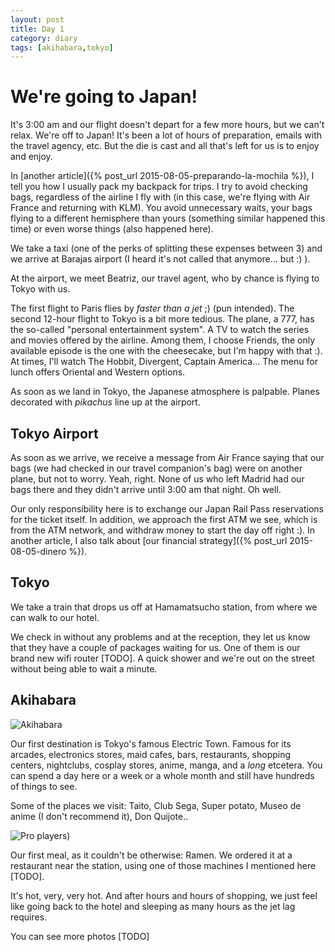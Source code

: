 ```yaml
---
layout: post
title: Day 1
category: diary
tags: [akihabara,tokyo]
---
```


# We're going to Japan!

It's 3:00 am and our flight doesn't depart for a few more hours, but we can't relax. We're off to Japan! It's been a lot of hours of preparation, emails with the travel agency, etc. But the die is cast and all that's left for us is to enjoy and enjoy.

In [another article]({% post_url 2015-08-05-preparando-la-mochila %}), I tell you how I usually pack my backpack for trips. I try to avoid checking bags, regardless of the airline I fly with (in this case, we're flying with Air France and returning with KLM). You avoid unnecessary waits, your bags flying to a different hemisphere than yours (something similar happened this time) or even worse things (also happened here).

We take a taxi (one of the perks of splitting these expenses between 3) and we arrive at Barajas airport (I heard it's not called that anymore... but :) ).

At the airport, we meet Beatriz, our travel agent, who by chance is flying to Tokyo with us.

The first flight to Paris flies by *faster than a jet* ;) (pun intended). The second 12-hour flight to Tokyo is a bit more tedious. The plane, a 777, has the so-called "personal entertainment system". A TV to watch the series and movies offered by the airline. Among them, I choose Friends, the only available episode is the one with the cheesecake, but I'm happy with that :). At times, I'll watch The Hobbit, Divergent, Captain America... The menu for lunch offers Oriental and Western options.

As soon as we land in Tokyo, the Japanese atmosphere is palpable. Planes decorated with *pikachus* line up at the airport.

## Tokyo Airport

As soon as we arrive, we receive a message from Air France saying that our bags (we had checked in our travel companion's bag) were on another plane, but not to worry. Yeah, right. None of us who left Madrid had our bags there and they didn't arrive until 3:00 am that night. Oh well.

Our only responsibility here is to exchange our Japan Rail Pass reservations for the ticket itself. In addition, we approach the first ATM we see, which is from the ATM network, and withdraw money to start the day off right :). In another article, I also talk about [our financial strategy]({% post_url 2015-08-05-dinero %}).

## Tokyo

We take a train that drops us off at Hamamatsucho station, from where we can walk to our hotel.

We check in without any problems and at the reception, they let us know that they have a couple of packages waiting for us. One of them is our brand new wifi router [TODO]. A quick shower and we're out on the street without being able to wait a minute.

## Akihabara

![Akihabara](https://farm4.staticflickr.com/3884/14909222388_eae6447c38_b.jpg "Akihabara")

Our first destination is Tokyo's famous Electric Town. Famous for its arcades, electronics stores, maid cafes, bars, restaurants, shopping centers, nightclubs, cosplay stores, anime, manga, and a *long* etcetera. You can spend a day here or a week or a whole month and still have hundreds of things to see.

Some of the places we visit:  Taito, Club Sega, Super potato, Museo de anime (I don't recommend it), Don Quijote..

![Pro players)](https://farm4.staticflickr.com/3859/14909229718_29289bd6c1_b.jpg "Pro players")

Our first meal, as it couldn't be otherwise: Ramen. We ordered it at a restaurant near the station, using one of those machines I mentioned here [TODO].

It's hot, very, very hot. And after hours and hours of shopping, we just feel like going back to the hotel and sleeping as many hours as the jet lag requires.

You can see more photos [TODO]
